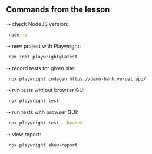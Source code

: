 ## Commands from the lesson

➝  check NodeJS version:

```sh
 node -v 
```
➝  new project with Playwright:

```sh
 npm init playwright@latest
```

➝  record tests for given site:

```sh
 npx playwright codegen https://demo-bank.vercel.app/ 
```

➝  run tests without browser GUI:

```sh
 npx playwright test 
```

➝  run tests with browser GUI:

```sh
 npx playwright test --headed 
```

➝  view report:

```sh
 npx playwright show-report 
```